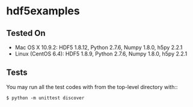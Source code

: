 hdf5examples
============

Tested On
---------
* Mac OS X 10.9.2: HDF5 1.8.12, Python 2.7.6, Numpy 1.8.0, h5py 2.2.1
* Linux (CentOS 6.4): HDF5 1.8.9, Python 2.7.6, Numpy 1.8.0, h5py 2.2.1

Tests
-----

You may run all the test codes with from the top-level directory with::

    $ python -m unittest discover
